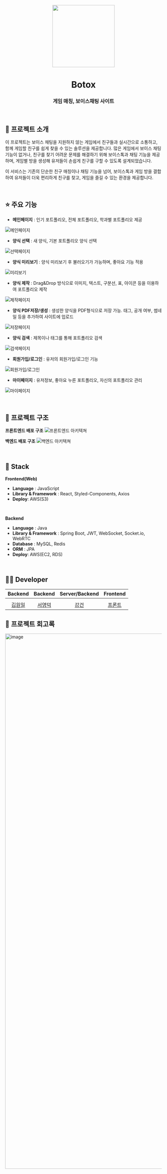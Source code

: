 <p align="middle" >
  <img width="200px;" src="https://github.com/user-attachments/assets/127e9c2b-d907-44ac-b2ee-70fc43c3ebf1"/>
</p>
<h1 align="middle">Botox</h1>
<h3 align="middle">게임 매칭, 보이스채팅 사이트</h3>

<br/>

## 📝 프로젝트 소개 
이 프로젝트는 보이스 채팅을 지원하지 않는 게임에서 친구들과 실시간으로 소통하고, 함께 게임할 친구를 쉽게 찾을 수 있는 솔루션을 제공합니다. 
많은 게임에서 보이스 채팅 기능이 없거나, 친구를 찾기 어려운 문제를 해결하기 위해 보이스톡과 채팅 기능을 제공하며, 게임별 방을 생성해 유저들이 손쉽게 친구를 구할 수 있도록 설계되었습니다.

이 서비스는 기존의 단순한 친구 매칭이나 채팅 기능을 넘어, 보이스톡과 게임 방을 결합하여 유저들이 더욱 편리하게 친구를 찾고, 게임을 즐길 수 있는 환경을 제공합니다.

<br/>

## ⭐ 주요 기능
- **메인페이지** : 인기 포트폴리오, 전체 포트폴리오, 학과별 포트폴리오 제공

![메인페이지](https://firebasestorage.googleapis.com/v0/b/fir-readme-storage.appspot.com/o/%E1%84%89%E1%85%B3%E1%84%8F%E1%85%B3%E1%84%85%E1%85%B5%E1%86%AB%E1%84%89%E1%85%A3%E1%86%BA%202022-06-02%20%E1%84%8B%E1%85%A9%E1%84%92%E1%85%AE%2010.32.09.png?alt=media&token=b2d5b84a-eaf0-4f57-9e82-0dda2ee080cb)

- **양식 선택** : 새 양식, 기본 포트폴리오 양식 선택

![선택페이지](https://firebasestorage.googleapis.com/v0/b/fir-readme-storage.appspot.com/o/Image%2Fselect.png?alt=media&token=05794943-9657-40bf-ad36-d3bdbb895d84)

- **양식 미리보기** : 양식 미리보기 후 불러오기가 가능하며, 좋아요 기능 적용 

![미리보기](https://firebasestorage.googleapis.com/v0/b/fir-readme-storage.appspot.com/o/%E1%84%89%E1%85%B3%E1%84%8F%E1%85%B3%E1%84%85%E1%85%B5%E1%86%AB%E1%84%89%E1%85%A3%E1%86%BA%202022-06-02%20%E1%84%8B%E1%85%A9%E1%84%92%E1%85%AE%2010.52.47.png?alt=media&token=7502d5f5-a3c3-4193-a873-620747b7b070)

- **양식 제작** : Drag&Drop 방식으로 이미지, 텍스트, 구분선, 표, 아이콘 등을 이용하여 포트폴리오 제작

![제작페이지](https://firebasestorage.googleapis.com/v0/b/fir-readme-storage.appspot.com/o/%E1%84%89%E1%85%B3%E1%84%8F%E1%85%B3%E1%84%85%E1%85%B5%E1%86%AB%E1%84%89%E1%85%A3%E1%86%BA%202022-06-02%20%E1%84%8B%E1%85%A9%E1%84%92%E1%85%AE%2010.53.28.png?alt=media&token=83162f3e-0802-4c65-863e-e907ca6979b3)

- **양식 PDF저장/생성** : 생성한 양식을 PDF형식으로 저장 가능. 태그, 공개 여부, 썸네일 등을 추가하여 사이트에 업로드

![저장페이지](https://firebasestorage.googleapis.com/v0/b/fir-readme-storage.appspot.com/o/%E1%84%89%E1%85%B3%E1%84%8F%E1%85%B3%E1%84%85%E1%85%B5%E1%86%AB%E1%84%89%E1%85%A3%E1%86%BA%202022-06-02%20%E1%84%8B%E1%85%A9%E1%84%92%E1%85%AE%2010.54.47.png?alt=media&token=015f9d34-ed1f-4017-8de3-832fb026e0a2)

- **양식 검색** : 제목이나 태그를 통해 포트폴리오 검색

![검색페이지](https://firebasestorage.googleapis.com/v0/b/fir-readme-storage.appspot.com/o/%E1%84%89%E1%85%B3%E1%84%8F%E1%85%B3%E1%84%85%E1%85%B5%E1%86%AB%E1%84%89%E1%85%A3%E1%86%BA%202022-06-02%20%E1%84%8B%E1%85%A9%E1%84%92%E1%85%AE%2010.55.21.png?alt=media&token=31460bdc-5cba-4274-a38c-e5a87566aecd)

- **회원가입/로그인** : 유저의 회원가입/로그인 기능

![회원가입/로그인](https://github.com/user-attachments/assets/8004ae50-e581-440d-8a23-3d2199b05974)


- **마이페이지** : 유저정보, 좋아요 누른 포트폴리오, 자신의 포트폴리오 관리

![마이페이지](https://firebasestorage.googleapis.com/v0/b/fir-readme-storage.appspot.com/o/%E1%84%89%E1%85%B3%E1%84%8F%E1%85%B3%E1%84%85%E1%85%B5%E1%86%AB%E1%84%89%E1%85%A3%E1%86%BA%202022-06-02%20%E1%84%8B%E1%85%A9%E1%84%92%E1%85%AE%2010.46.10.png?alt=media&token=f6ba20e7-9aa8-440e-9bcf-021f0bd07490)

<br/>

## 🔨 프로젝트 구조

**프론트엔드 배포 구조**
![프론트엔드 아키텍쳐](https://github.com/user-attachments/assets/b6f9f03f-eab7-414d-be8e-e5f7fa180e23)

**백엔드 배포 구조**
![백엔드 아키텍쳐](https://github.com/user-attachments/assets/0fe30985-c66f-464c-96ba-38213de3ad18)

<br/>

## 🔧 Stack

**Frontend(Web)**
- **Language** : JavaScript
- **Library & Framework** : React, Styled-Components, Axios
- **Deploy**: AWS(S3)
<br />

**Backend**
- **Language** : Java 
- **Library & Framework** : Spring Boot, JWT, WebSocket, Socket.io, WebRTC
- **Database** : MySQL, Redis
- **ORM** : JPA
- **Deploy**: AWS(EC2, RDS)
<br/>

## 🙋‍♂️ Developer

|                                          Backend                                           |                                         Backend                                          |                                         Server/Backend                                          |                                         Frontend                                         |             
| :----------------------------------------------------------------------------------------: | :--------------------------------------------------------------------------------------: | :--------------------------------------------------------------------------------------: | :-------------------------------------------------------------------------------------: | 
|  |  |  |  | 
|                            [김원일](https://github.com/wonilkim0517)                            |                           [서영덕](https://github.com/asdfg6548)                           |                          [강건](https://github.com/IWBNN)                          |                         [프론트](https://github.com/tigerlcw)                          |                           

## 📝 프로젝트 회고록
<img width="1720" alt="image" src="https://github.com/user-attachments/assets/3f9c56cd-9ef2-45ef-9777-a2ae26c1b112">
